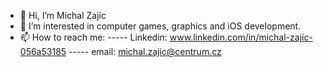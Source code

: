 - 👋 Hi, I’m Michal Zajíc
- 👀 I’m interested in computer games, graphics and iOS development.
- 📫 How to reach me: 
----- Linkedin: www.linkedin.com/in/michal-zajíc-056a53185
----- email: michal.zajic@centrum.cz

<!---
michal-zajic/michal-zajic is a ✨ special ✨ repository because its `README.md` (this file) appears on your GitHub profile.
You can click the Preview link to take a look at your changes.
--->
